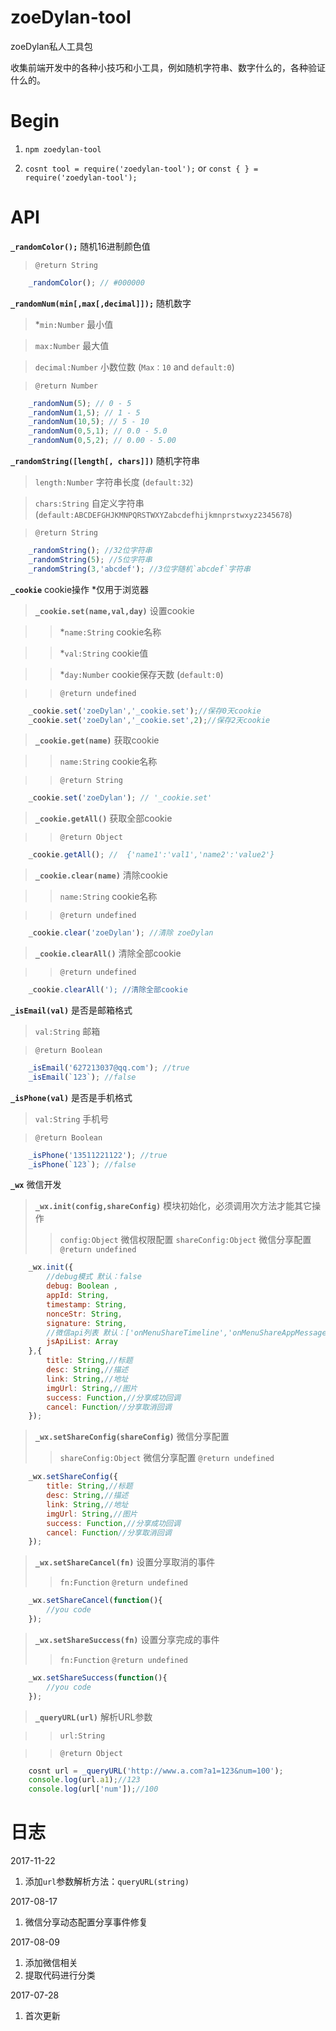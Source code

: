 # zoeDylan-tool
zoeDylan私人工具包

收集前端开发中的各种小技巧和小工具，例如随机字符串、数字什么的，各种验证什么的。

# Begin

1. `npm zoedylan-tool`

2. `cosnt tool = require('zoedylan-tool');` or `const { } = require('zoedylan-tool');`

# API

**`_randomColor();`** 随机16进制颜色值

> `@return String`

```javascript
    _randomColor(); // #000000 
```

**`_randomNum(min[,max[,decimal]]);`** 随机数字

> *`min:Number` 最小值

> `max:Number` 最大值

> `decimal:Number` 小数位数 (`Max：10` and `default:0`)

> `@return Number`

```javascript
    _randomNum(5); // 0 - 5
    _randomNum(1,5); // 1 - 5
    _randomNum(10,5); // 5 - 10
    _randomNum(0,5,1); // 0.0 - 5.0
    _randomNum(0,5,2); // 0.00 - 5.00
```

**`_randomString([length[, chars]])`** 随机字符串

> `length:Number` 字符串长度 (`default:32`)

> `chars:String` 自定义字符串 (`default:ABCDEFGHJKMNPQRSTWXYZabcdefhijkmnprstwxyz2345678`)

> `@return String`

```javascript
    _randomString(); //32位字符串
    _randomString(5); //5位字符串
    _randomString(3,'abcdef'); //3位字随机`abcdef`字符串
```

**`_cookie`** cookie操作 *仅用于浏览器

> **`_cookie.set(name,val,day)`** 设置cookie

>> *`name:String` cookie名称

>> *`val:String` cookie值

>> *`day:Number` cookie保存天数 (`default:0`)

>> `@return undefined`

```javascript
    _cookie.set('zoeDylan','_cookie.set');//保存0天cookie
    _cookie.set('zoeDylan','_cookie.set',2);//保存2天cookie
```

> **`_cookie.get(name)`** 获取cookie

>> `name:String` cookie名称

>> `@return String` 

```javascript
    _cookie.set('zoeDylan'); // '_cookie.set'
```

> **`_cookie.getAll()`** 获取全部cookie

>> `@return Object` 

```javascript
    _cookie.getAll(); //  {'name1':'val1','name2':'value2'}
```

> **`_cookie.clear(name)`** 清除cookie

>> `name:String` cookie名称

>> `@return undefined` 

```javascript
    _cookie.clear('zoeDylan'); //清除 zoeDylan
```

> **`_cookie.clearAll()`** 清除全部cookie

>> `@return undefined` 

```javascript
    _cookie.clearAll('); //清除全部cookie
```

**`_isEmail(val)`** 是否是邮箱格式

> `val:String` 邮箱

> `@return Boolean`

```javascript
    _isEmail('627213037@qq.com'); //true
    _isEmail(`123`); //false
```

**`_isPhone(val)`** 是否是手机格式

> `val:String` 手机号

> `@return Boolean`

```javascript
    _isPhone('13511221122'); //true
    _isPhone(`123`); //false
``` 
**`_wx`** 微信开发

> **`_wx.init(config,shareConfig)`** 模块初始化，必须调用次方法才能其它操作
>> `config:Object` 微信权限配置
>> `shareConfig:Object` 微信分享配置
>> `@return undefined`

```javascript
    _wx.init({
        //debug模式 默认：false
        debug: Boolean ,
        appId: String,
        timestamp: String,
        nonceStr: String,
        signature: String,
        //微信api列表 默认：['onMenuShareTimeline','onMenuShareAppMessage','onMenuShareQQ','onMenuShareWeibo','onMenuShareQZone']
        jsApiList: Array
    },{
        title: String,//标题
        desc: String,//描述
        link: String,//地址
        imgUrl: String,//图片
        success: Function,//分享成功回调
        cancel: Function//分享取消回调
    });
```
> **`_wx.setShareConfig(shareConfig)`** 微信分享配置
>> `shareConfig:Object` 微信分享配置
>> `@return undefined`
```javascript
    _wx.setShareConfig({
        title: String,//标题
        desc: String,//描述
        link: String,//地址
        imgUrl: String,//图片
        success: Function,//分享成功回调
        cancel: Function//分享取消回调
    });
```
> **`_wx.setShareCancel(fn)`** 设置分享取消的事件
>> `fn:Function`
>> `@return undefined`
```javascript
    _wx.setShareCancel(function(){
        //you code
    });
```
> **`_wx.setShareSuccess(fn)`** 设置分享完成的事件
>> `fn:Function`
>> `@return undefined`
```javascript
    _wx.setShareSuccess(function(){
        //you code
    });
```

> **`_queryURL(url)`** 解析URL参数

>> `url:String`

>> `@return Object`

```javascript
    cosnt url = _queryURL('http://www.a.com?a1=123&num=100');
    console.log(url.a1);//123
    console.log(url['num']);//100
```

# 日志

2017-11-22 

1. 添加`url`参数解析方法：`queryURL(string)`

2017-08-17

1. 微信分享动态配置分享事件修复

2017-08-09

1. 添加微信相关
2. 提取代码进行分类

2017-07-28

1. 首次更新